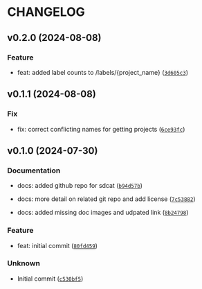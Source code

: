 # CHANGELOG

## v0.2.0 (2024-08-08)

### Feature

* feat: added label counts to /labels/{project_name} ([`3d605c3`](https://github.com/mbari-org/fastapi-tator/commit/3d605c3767b961967da58ad2861d919f6e4c5b6e))

## v0.1.1 (2024-08-08)

### Fix

* fix: correct conflicting names for getting projects ([`6ce93fc`](https://github.com/mbari-org/fastapi-tator/commit/6ce93fc03bf37b93e1ae3aca6c548cf095656562))

## v0.1.0 (2024-07-30)

### Documentation

* docs: added github repo for sdcat ([`b94d57b`](https://github.com/mbari-org/fastapi-tator/commit/b94d57b2224ac46d416e442a54d8e68dd7274063))

* docs: more detail on related git repo and add license ([`7c53882`](https://github.com/mbari-org/fastapi-tator/commit/7c538829fd2c327a38379d552fda9fd1a6768d94))

* docs: added missing doc images and udpated link ([`8b24798`](https://github.com/mbari-org/fastapi-tator/commit/8b24798372c874837902c1e2e27055c16c9072f4))

### Feature

* feat: initial commit ([`80fd459`](https://github.com/mbari-org/fastapi-tator/commit/80fd4594dc340a4d5423fbf6dc95c841b1c0c28e))

### Unknown

* Initial commit ([`c530bf5`](https://github.com/mbari-org/fastapi-tator/commit/c530bf53cf123162582831560f1d99f49ae20760))
